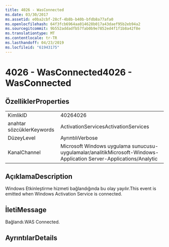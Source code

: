 ```yaml
---
title: 4026 - WasConnected
ms.date: 03/30/2017
ms.assetid: e0ba2cbf-28cf-4b8b-b40b-bfdb8a77afa0
ms.openlocfilehash: 64f3fcb6964aa014628b017a43daef95b2eb94a2
ms.sourcegitcommit: 9b552addadfb57fab0b9e7852ed4f1f1b8a42f8e
ms.translationtype: MT
ms.contentlocale: tr-TR
ms.lasthandoff: 04/23/2019
ms.locfileid: "61943175"
---
```

# <a name="4026---wasconnected"></a><span data-ttu-id="c71c8-102">4026 - WasConnected</span><span class="sxs-lookup"><span data-stu-id="c71c8-102">4026 - WasConnected</span></span>
## <a name="properties"></a><span data-ttu-id="c71c8-103">Özellikler</span><span class="sxs-lookup"><span data-stu-id="c71c8-103">Properties</span></span>  
  
|||  
|-|-|  
|<span data-ttu-id="c71c8-104">Kimlik</span><span class="sxs-lookup"><span data-stu-id="c71c8-104">ID</span></span>|<span data-ttu-id="c71c8-105">4026</span><span class="sxs-lookup"><span data-stu-id="c71c8-105">4026</span></span>|  
|<span data-ttu-id="c71c8-106">anahtar sözcükler</span><span class="sxs-lookup"><span data-stu-id="c71c8-106">Keywords</span></span>|<span data-ttu-id="c71c8-107">ActivationServices</span><span class="sxs-lookup"><span data-stu-id="c71c8-107">ActivationServices</span></span>|  
|<span data-ttu-id="c71c8-108">Düzey</span><span class="sxs-lookup"><span data-stu-id="c71c8-108">Level</span></span>|<span data-ttu-id="c71c8-109">Ayrıntılı</span><span class="sxs-lookup"><span data-stu-id="c71c8-109">Verbose</span></span>|  
|<span data-ttu-id="c71c8-110">Kanal</span><span class="sxs-lookup"><span data-stu-id="c71c8-110">Channel</span></span>|<span data-ttu-id="c71c8-111">Microsoft Windows uygulama sunucusu-uygulamalar/analitik</span><span class="sxs-lookup"><span data-stu-id="c71c8-111">Microsoft-Windows-Application Server-Applications/Analytic</span></span>|  
  
## <a name="description"></a><span data-ttu-id="c71c8-112">Açıklama</span><span class="sxs-lookup"><span data-stu-id="c71c8-112">Description</span></span>  
 <span data-ttu-id="c71c8-113">Windows Etkinleştirme hizmeti bağlandığında bu olay yayılır.</span><span class="sxs-lookup"><span data-stu-id="c71c8-113">This event is emitted when Windows Activation Service is connected.</span></span>  
  
## <a name="message"></a><span data-ttu-id="c71c8-114">İleti</span><span class="sxs-lookup"><span data-stu-id="c71c8-114">Message</span></span>  
 <span data-ttu-id="c71c8-115">Bağlandı.</span><span class="sxs-lookup"><span data-stu-id="c71c8-115">WAS Connected.</span></span>  
  
## <a name="details"></a><span data-ttu-id="c71c8-116">Ayrıntılar</span><span class="sxs-lookup"><span data-stu-id="c71c8-116">Details</span></span>
